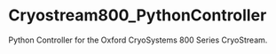 # Cryostream800_PythonController
Python Controller for the Oxford CryoSystems 800 Series CryoStream.

